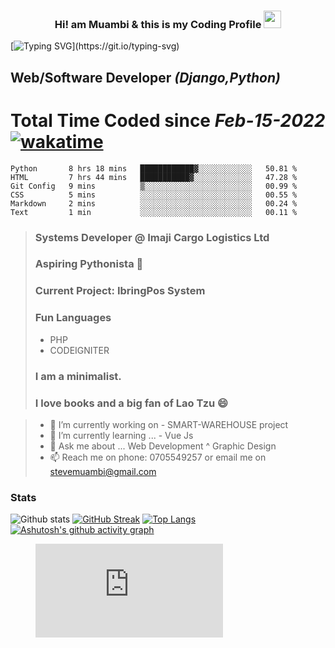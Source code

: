 <h3 align="center">
  Hi! am Muambi & this is my Coding Profile
  <img src="https://media.giphy.com/media/hvRJCLFzcasrR4ia7z/giphy.gif" width="28">
</h3>

[![Typing SVG](https://readme-typing-svg.herokuapp.com?color=%23135704&lines=Hi!+There+I+am+Stephen.;+A+Django+Web+Developer;Striving+to+become+a+fulltime+;software+developer....)](https://git.io/typing-svg)





## Web/Software Developer _(Django,Python)_ 
# Total Time Coded since ***Feb-15-2022*** [![wakatime](https://wakatime.com/badge/user/563ecbb7-89c4-4563-82c1-258e14191d74.svg)](https://wakatime.com/@563ecbb7-89c4-4563-82c1-258e14191d74) 
>
 
 <!--START_SECTION:waka-->

  ```text
  Python       8 hrs 18 mins   ████████████▓░░░░░░░░░░░░   50.81 %
  HTML         7 hrs 44 mins   ███████████▓░░░░░░░░░░░░░   47.28 %
  Git Config   9 mins          ▒░░░░░░░░░░░░░░░░░░░░░░░░   00.99 %
  CSS          5 mins          ░░░░░░░░░░░░░░░░░░░░░░░░░   00.55 %
  Markdown     2 mins          ░░░░░░░░░░░░░░░░░░░░░░░░░   00.24 %
  Text         1 min           ░░░░░░░░░░░░░░░░░░░░░░░░░   00.11 %
  ```

  <!--END_SECTION:waka-->


> ### Systems Developer @ Imaji Cargo Logistics Ltd
> ### Aspiring Pythonista 🔭
> ### Current Project: IbringPos System
> ### Fun Languages 
>    -  PHP
>    -  CODEIGNITER
> ### I am a minimalist.    
> ### I love books and a big fan of Lao Tzu 😄

>
> - 🔭 I’m currently working on -  SMART-WAREHOUSE project
> - 🌱 I’m currently learning ... - Vue Js 
> - 💬 Ask me about ... Web Development ^ Graphic Design
> - 📫 Reach me on phone: 0705549257 or email me on stevemuambi@gmail.com
>

### Stats
![Github stats](https://github-readme-stats.vercel.app/api?username=stevescilar&theme=onedark&show_icons=true)
[![GitHub Streak](https://github-readme-streak-stats.herokuapp.com?user=stevescilar&theme=onedark&date_format=j%20M%5B%20Y%5D)](https://git.io/streak-stats)
[![Top Langs](https://github-readme-stats.vercel.app/api/top-langs/?username=stevescilar)](https://github.com/stevescilar/github-readme-stats)
[![Ashutosh's github activity graph](https://activity-graph.herokuapp.com/graph?username=stevescilar&theme=react-dark)](https://github.com/stevescilar/github-readme-activity-graph)

<figure><embed src="https://wakatime.com/share/@Master_Steve/6d044235-b3e1-4507-8aa0-613db28c680c.svg"></embed></figure>
